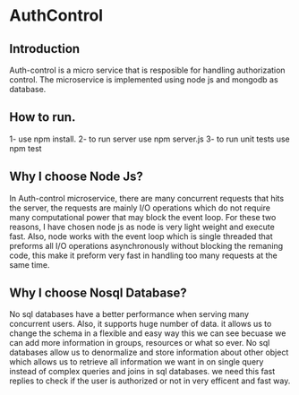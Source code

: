 # AuthControl
## Introduction
  Auth-control is a micro service that is resposible for handling authorization control. The microservice is implemented using node js and mongodb as database.
  
## How to run.
  1- use npm install.
  2- to run server use npm server.js
  3- to run unit tests use npm test
  
 ## Why I choose Node Js?
  In Auth-control microservice, there are many concurrent requests that hits the server, the requests are mainly I/O operations which do not require many computational power that may block the event loop. For these two reasons, I have chosen node js as node is very light weight and execute fast. Also, node works with the event loop which is single threaded that preforms all I/O operations asynchronously without blocking the remaning code, this make it preform very fast in handling too many requests at the same time. 
  
## Why I choose Nosql Database?
No sql databases have a better performance when serving many concurrent users. Also, it supports huge number of data. it allows us to change the schema in a flexible and easy way this we can see becuase we can add more information in groups, resources or what so ever. No sql databases allow us to denormalize and store information about other object which allows us to retrieve all information we want in on single query instead of complex queries and joins in sql databases. we need this fast replies to check if the user is authorized or not in very efficent and fast way.
